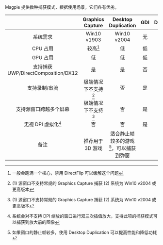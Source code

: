 Magpie 提供数种捕获模式，根据使用场景，它们各有优劣。

| | Graphics Capture | Desktop Duplication | GDI | DwmSharedSurface |
| :---: | :---: | :---: | :---: |:---: |
| 系统需求 | Win10 v1903 | Win10 v2004 | 无 | 无 |
| CPU 占用 | 较高[^1] | 低 | 低 | 低 |
| GPU 占用 | 低 | 低 | 低 | 低 |
| 支持捕获 UWP/DirectComposition/DX12 | 是 | 是 | 否 | 否 |
| 支持录制/串流 | 极端情况下不支持[^2] | 否 | 是 | 是 |
| 支持源窗口跨越多个屏幕 | 极端情况下不支持[^2] | 否 | 是 | 是 |
| 无视 DPI 虚拟化[^3] | 否 | 否 | 是| 是 |
| 备注 | 推荐用于 3D 游戏 | 适合静止帧较多的游戏[^4]，可以捕获到弹窗 | | 占用的显存较少 |

[^1]: 一般会跑满一个核心，禁用 DirectFlip 可以缓解这个问题
[^2]: (1) 源窗口不支持常规的 Graphics Capture 捕获 (2) 系统为 Win10 v2004 或更高版本
[^3]: 系统会对不支持 DPI 缩放的窗口进行双三次插值放大，支持此项的捕获模式可以捕获到放大前的图像
[^4]: 如果窗口的静止帧较多，使用 Desktop Duplication 可以提高性能和降低功耗
